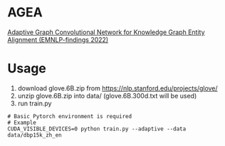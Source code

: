 # AGEA
[Adaptive Graph Convolutional Network for Knowledge Graph Entity Alignment (EMNLP-findings 2022)]([https://arxiv.org/abs/2103.00791](https://aclanthology.org/2022.findings-emnlp.444.pdf))

# Usage
1. download glove.6B.zip from https://nlp.stanford.edu/projects/glove/
2. unzip glove.6B.zip into data/ (glove.6B.300d.txt will be used)
3. run train.py
```
# Basic Pytorch environment is required
# Example
CUDA_VISIBLE_DEVICES=0 python train.py --adaptive --data data/dbp15k_zh_en
```
